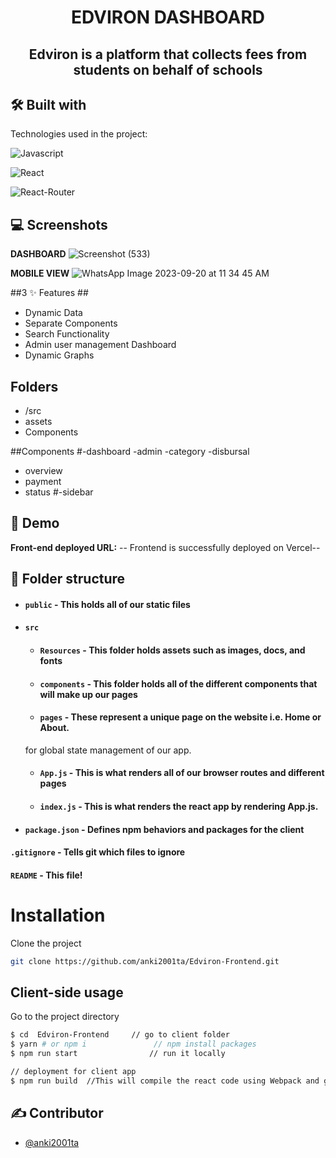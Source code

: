 <h1 align="center" id="title" >
 EDVIRON DASHBOARD
</h1>

<h2 align="center" >Edviron is a platform that collects fees from students on behalf of schools</h1>

## 🛠 Built with 

Technologies used in the project:

![Javascript](https://img.shields.io/badge/JavaScript-323330?style=for-the-badge&amp;logo=javascript&amp;logoColor=F7DF1E)

![React](https://img.shields.io/badge/React-20232A?style=for-the-badge&amp;logo=react&amp;logoColor=61DAFB)

![React-Router](https://img.shields.io/badge/React_Router-CA4245?style=for-the-badge&amp;logo=react-router&amp;logoColor=white)


## 💻 Screenshots

**DASHBOARD**
![Screenshot (533)](https://github.com/anki2001ta/Edviron-Frontend/assets/107462155/7bc507df-e9f9-49a1-8531-7b2730bfd709)




**MOBILE VIEW**
![WhatsApp Image 2023-09-20 at 11 34 45 AM](https://github.com/anki2001ta/Edviron-Frontend/assets/107462155/7bcdd0f2-323f-48b1-8866-7418b12f464a)




##3 ✨ Features ##

- Dynamic Data
- Separate Components
- Search Functionality
- Admin user management Dashboard
- Dynamic Graphs


## Folders
- /src
- assets
- Components

  
##Components
#-dashboard
 -admin
 -category
 -disbursal
 - overview
 - payment
 - status
#-sidebar


## 🚀 Demo
**Front-end deployed URL:**
-- Frontend is successfully deployed on Vercel--



##  📁 Folder structure
- #### `public` - This holds all of our static files
- #### `src`
    - #### `Resources` - This folder holds assets such as images, docs, and fonts
    - #### `components` - This folder holds all of the different components that will make up our pages
    - #### `pages` - These represent a unique page on the website i.e. Home or About. 
  for global state management of our app.
    - #### `App.js` - This is what renders all of our browser routes and different pages
    - #### `index.js` - This is what renders the react app by rendering App.js.
- #### `package.json` - Defines npm behaviors and packages for the client

#### `.gitignore` - Tells git which files to ignore
#### `README` - This file!

# Installation

Clone the project
```bash
git clone https://github.com/anki2001ta/Edviron-Frontend.git
```
## Client-side usage

Go to the project directory

```bash
$ cd  Edviron-Frontend     // go to client folder
$ yarn # or npm i               // npm install packages
$ npm run start                // run it locally

// deployment for client app
$ npm run build  //This will compile the react code using Webpack and generate a folder called docs in the root level
````  

## ✍ Contributor
- [@anki2001ta](https://github.com/anki2001ta)





